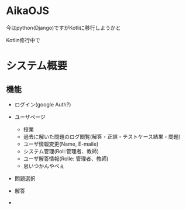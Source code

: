 # AikaOJS

今はpython(Django)ですがKotliに移行しようかと

Kotlin修行中で

# システム概要
## 機能
- ログイン(google Auth?)
- ユーザページ
   - 授業
   - 過去に解いた問題のログ閲覧(解答・正誤・テストケース結果・問題)
   - ユーザ情報変更(Name, E-maile)
   - システム管理(Roll:管理者、教師)
   - ユーザ解答情報(Rolle: 管理者、教師)
   - 思いつかんやべぇ
   
- 問題選択
- 解答
- 
